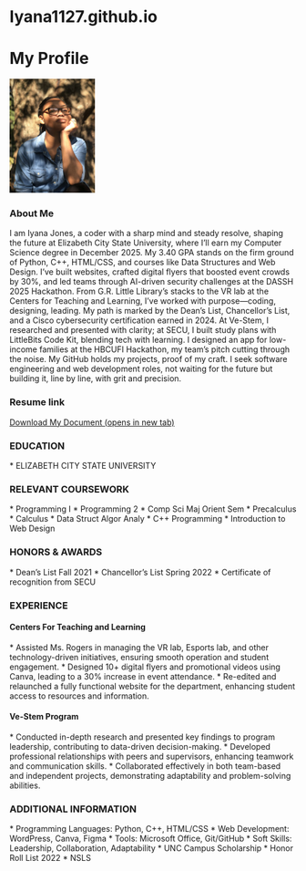 # Iyana1127.github.io
<h1>My Profile</h1>
<img src="Zoompic.jpg" width="150px">

<h3>About Me</h3>
<p>I am Iyana Jones, a coder with a sharp mind and steady resolve, shaping the future at Elizabeth City State University, where I’ll earn my Computer Science degree in December 2025. My 3.40 GPA stands on the firm ground of Python, C++, HTML/CSS, and courses like Data Structures and Web Design. I’ve built websites, crafted digital flyers that boosted event crowds by 30%, and led teams through AI-driven security challenges at the DASSH 2025 Hackathon. From G.R. Little Library’s stacks to the VR lab at the Centers for Teaching and Learning, I’ve worked with purpose—coding, designing, leading.
My path is marked by the Dean’s List, Chancellor’s List, and a Cisco cybersecurity certification earned in 2024. At Ve-Stem, I researched and presented with clarity; at SECU, I built study plans with LittleBits Code Kit, blending tech with learning. I designed an app for low-income families at the HBCUFI Hackathon, my team’s pitch cutting through the noise. My GitHub holds my projects, proof of my craft. I seek software engineering and web development roles, not waiting for the future but building it, line by line, with grit and precision.</p>

<h3>Resume link</h3>

<a href="file:///C:/Users/12524/Documents/Iyana%20Jones%20Resume%205-28-2024(1).pdf" target="_blank">Download My Document (opens in new tab)</a>

   <h3>EDUCATION</h3>
*   ELIZABETH CITY STATE UNIVERSITY

   <h3>RELEVANT COURSEWORK</h3>
*   Programming I
*   Programming 2
*   Comp Sci Maj Orient Sem
*   Precalculus
*   Calculus
*   Data Struct Algor Analy
*   C++ Programming
*   Introduction to Web Design

  <h3>HONORS & AWARDS</h3>
*   Dean’s List Fall 2021
*   Chancellor’s List Spring 2022
*   Certificate of recognition from SECU

  <h3>EXPERIENCE</h3> 
<h4>Centers For Teaching and Learning </h4>
* 	Assisted Ms. Rogers in managing the VR lab, Esports lab, and other technology-driven initiatives, ensuring smooth operation and student engagement.
*  Designed 10+ digital flyers and promotional videos using Canva, leading to a 30% increase in event attendance. 
*  Re-edited and relaunched a fully functional website for the department, enhancing student access to resources and information.

<h4>Ve-Stem Program</h4>
*	Conducted in-depth research and presented key findings to program leadership, contributing to data-driven decision-making. 
*	Developed professional relationships with peers and supervisors, enhancing teamwork and communication skills. 
*	Collaborated effectively in both team-based and independent projects, demonstrating adaptability and problem-solving abilities.

<h3>ADDITIONAL INFORMATION</h3>
*	Programming Languages: Python, C++, HTML/CSS 
*	Web Development: WordPress, Canva, Figma 
*	Tools: Microsoft Office, Git/GitHub 
*	Soft Skills: Leadership, Collaboration, Adaptability
*	UNC Campus Scholarship  
*	Honor Roll List 2022
*	NSLS 



  


